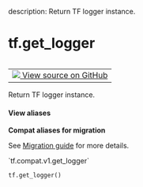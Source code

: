 description: Return TF logger instance.

<div itemscope itemtype="http://developers.google.com/ReferenceObject">
<meta itemprop="name" content="tf.get_logger" />
<meta itemprop="path" content="Stable" />
</div>

# tf.get_logger

<!-- Insert buttons and diff -->

<table class="tfo-notebook-buttons tfo-api nocontent" align="left">
<td>
  <a target="_blank" href="https://github.com/tensorflow/tensorflow/blob/r2.3/tensorflow/python/platform/tf_logging.py#L93-L143">
    <img src="https://www.tensorflow.org/images/GitHub-Mark-32px.png" />
    View source on GitHub
  </a>
</td>
</table>



Return TF logger instance.

<section class="expandable">
  <h4 class="showalways">View aliases</h4>
  <p>
<b>Compat aliases for migration</b>
<p>See
<a href="https://www.tensorflow.org/guide/migrate">Migration guide</a> for
more details.</p>
<p>`tf.compat.v1.get_logger`</p>
</p>
</section>

<pre class="devsite-click-to-copy prettyprint lang-py tfo-signature-link">
<code>tf.get_logger()
</code></pre>



<!-- Placeholder for "Used in" -->
